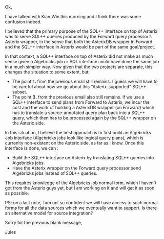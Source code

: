Ok,

I have talked with Kian Win this morning and I think there was some confusion indeed.

I believed that the primary purpose of the SQL++ interface on top of Asterix was to serve SQL++ queries produced by the Forward query processor’s Asterix wrapper, in the sense that both the AsterixDB wrapper in Forward and the SQL++ interface in Asterix would be part of the same goal/project. 

In that context, a SQL++ interface on top of Asterix did not make as much sense given a Algebricks job or AQL interface could have done the same job in a much simpler way. Now given that the two projects are separate, this changes the situation to some extent, but:

 - The point **1.** from the previous email still remains. I guess we will have to be careful about how we go about this "Asterix-supported" SQL++ subset.
 - The point **3.** from the previous email also still remains. If we use a SQL++ interface to send plans from Forward to Asterix, we incur the cost and the work of building a AsterixDB wrapper (on Forward) which has to translate a source-annotated query plan back into a SQL++ query, which then has  to be processed again by the SQL++ wrapper on the Asterix side.

In this situation, I believe the best approach is to first build an Algebricks Job interface (Algebricks jobs look like logical query plans), which is currenlty non-existent on the Asterix side, as far as I know. Once this interface is done, we can :

 - Build the SQL++ interface on Asterix by translating SQL++ queries into Algebricks jobs.
 - Have the Asterix wrapper on the Forward query processor send Algebricks jobs instead of SQL++ queries.
 
This requires knowledge of the Algebricks job normal form, which I haven't got from the Asterix guys yet, but I am working on it and will get it as soon as possible.

PS: on a last note, I am not so confident we will have access to such normal forms for all the data sources which we eventually want to support. Is there an alternative model for source integration?

Sorry for the previous blank message,

Jules

